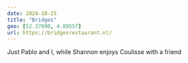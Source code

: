 ```yaml
---
date: 2024-10-25
title: "Bridges"
geo: [52.37090, 4.89557]
url: https://bridgesrestaurant.nl/
---
```


Just Pablo and I, while Shannon enjoys Coulisse with a friend

